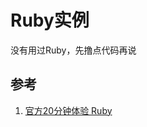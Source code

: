 # Ruby实例
没有用过Ruby，先撸点代码再说
## 参考
1. [官方20分钟体验 Ruby](https://www.ruby-lang.org/zh_cn/documentation/quickstart/)